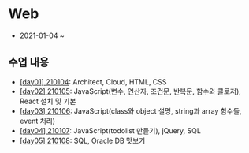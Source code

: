 # Web

- 2021-01-04 ~ 

## 수업 내용

- [[day01] 210104](./summary/210104.md): Architect, Cloud, HTML, CSS
- [[day02] 210105](./summary/210105.md): JavaScript(변수, 연산자, 조건문, 반복문, 함수와 클로저), React 설치 및 기본
- [[day03] 210106](./summary/210106.md): JavaScript(class와 object 설명, string과 array 함수들, event 처리)
- [[day04] 210107](./summary/210107.md): JavaScript(todolist 만들기), jQuery, SQL
- [[day05] 210108](./summary/210108.md): SQL, Oracle DB 맛보기